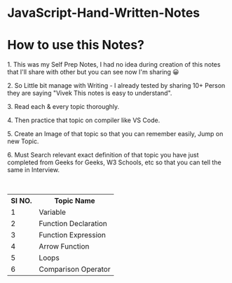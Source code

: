 # JavaScript-Hand-Written-Notes
# How to use this Notes?
<p>1. This was my Self Prep Notes, I had no idea during creation of this notes that I'll share with other but you can see now I'm sharing 😀</p>
<p>2. So Little bit manage with Writing - I already tested by sharing 10+ Person they are saying  "Vivek This notes is easy to understand".</p>
<p>3. Read each & every topic thoroughly.</p>
<p>4. Then practice that topic on compiler like VS Code.</p>
<p>5. Create an Image of that topic so that you can remember easily, Jump on new Topic.</p>
<p>6. Must Search relevant exact definition of that topic you have just completed from Geeks for Geeks, W3 Schools, etc so that you can tell the same in Interview.</p>


<br>
<table>
  <tr>
    <th>SI NO.</th>
    <th>Topic Name</th>
  </tr>
  <tr>
    <td>1</td>
    <td>Variable</td>
  </tr>
  <tr>
    <td>2</td>
    <td>Function Declaration</td>
  </tr>
  <tr>
    <td>3</td>
    <td>Function Expression</td>
  </tr>
  <tr>
    <td>4</td>
    <td>Arrow Function</td>
  </tr>
  <tr>
    <td>5</td>
    <td>Loops</td>
  </tr>
  <tr>
    <td>6</td>
    <td>Comparison Operator</td>
  </tr>
  </table>
